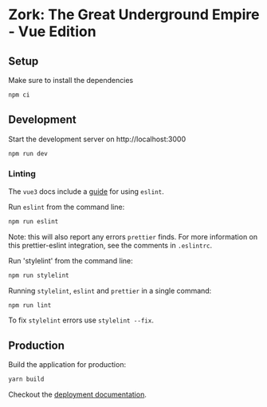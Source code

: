 # Zork: The Great Underground Empire - Vue Edition

## Setup

Make sure to install the dependencies

```bash
npm ci
```

## Development

Start the development server on http://localhost:3000

```bash
npm run dev
```

### Linting

The `vue3` docs include a [guide](https://vuejs.org/guide/scaling-up/tooling.html#linting) for using `eslint`. 

Run `eslint` from the command line:

```bash
npm run eslint 
```

Note: this will also report any errors `prettier` finds. For more information on this prettier-eslint integration, see the comments in `.eslintrc`.  

Run 'stylelint' from the command line:

```bash
npm run stylelint
```

Running `stylelint`, `eslint` and `prettier` in a single command:

```bash
npm run lint
```

To fix `stylelint` errors use `stylelint --fix`.


## Production

Build the application for production:

```bash
yarn build
```

Checkout the [deployment documentation](https://v3.nuxtjs.org/docs/deployment).
